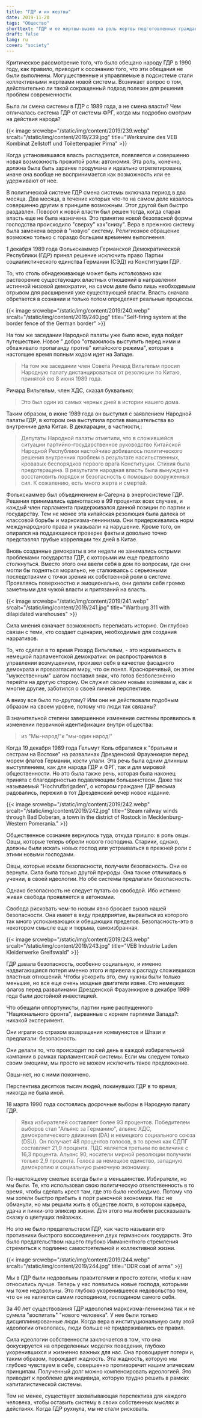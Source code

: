 ```yaml
---
title: "ГДР и их жертвы"
date: 2019-11-20
tags: "Общество"
shorttext: "ГДР и ее жертвы-вызов на роль жертвы подготовленных граждан ГДР."
draft: false
lang: ru
cover: "society"
---
```


Критическое рассмотрение того, что было обещано народу ГДР в 1990 году, как правило, приводит к осознанию того, что эти обещания не были выполнены. Могущественные и управляемые в подсистеме стали коллективными жертвами новой системы. Возникает вопрос о том, действительно ли такой сокращенный подход полезен для решения проблем современности.

Была ли смена системы в ГДР с 1989 года, а не смена власти? Чем отличалась система ГДР от системы ФРГ, когда мы подробно смотрим на действия народа?

{{< image srcwebp="/static/img/content/2019/239.webp" srcalt="/static/img/content/2019/239.jpg" title="Werksruine des VEB Kombinat Zellstoff und Toilettenpapier Pirna" >}}

Когда установившаяся власть распадается, появляется и совершенно новая возможность прожитой роли: автономия. Эта роль, конечно, должна была быть заранее продумана и идеально отрепетирована, иначе она вообще не воспринимается как возможность или ее удерживают от нее.

В политической системе ГДР смена системы включала период в два месяца. Два месяца, в течение которых что-то на самом деле казалось совершенно другим в принципе возможным. Этот другой был быстро раздавлен. Поворот к новой власти был решен тогда, когда старая власть еще не была назначена. Это принятие новой безопасной формы господства происходило "сверху" как"снизу". Вера в прежнюю систему была заменена верой в "новую" систему. Религиозное обращение возможно только с гораздо большим временем выполнения.

1 декабря 1989 года Фолькскаммер Германской Демократической Республики (ГДР) принял решение исключить право Партии социалистического единства Германии (СЭД) из Конституции ГДР.

То, что столь обнадеживающе может быть истолковано как растворение существующих властных отношений в направлении истинной низовой демократии, на самом деле было лишь необходимым отрывом для расширения уже существующей власти. Власть сначала обретается в сознании и только потом определяет реальные процессы.

{{< image srcwebp="/static/img/content/2019/240.webp" srcalt="/static/img/content/2019/240.jpg" title="Self-firing system at the border fence of the German border" >}}

На том же заседании Народной палаты уже было ясно, куда пойдет путешествие. Новое " добро "отважилось выступить перед ними и обхаживало пропаганду против" китайского режима", которая в настоящее время полным ходом идет на Западе.

> На том же заседании член Совета Ричард Вильгельм просил Народную палату дистанцироваться от резолюции по Китаю, принятой ею 8 июня 1989 года. 

Ричард Вильгельм, член ХДС, сказал буквально:

> Это был один из самых черных дней в истории нашего дома.

Таким образом, в июне 1989 года он выступил с заявлением Народной палаты ГДР, в котором она выступила против вмешательства во внутренние дела Китая. В декларации, в частности,:

> Депутаты Народной палаты отметили, что в сложившейся ситуации партийно-государственное руководство Китайской Народной Республики настойчиво добивалось политического решения внутренних проблем в результате насильственных, кровавых беспорядков первого врага Конституции. Стихия была предотвращена. В результате народная власть была вынуждена восстановить порядок и безопасность с помощью вооруженных сил. К сожалению, есть много жертв и смертей.

Фолькскаммер был объединением я-Сагерна в энергосистеме ГДР. Решения принимались единогласно в 99 процентах всех случаев, и каждый член парламента придерживался данной позиции по партии и государству. Тем не менее эта китайская резолюция была далека от классовой борьбы и марксизма-ленинизма. Они придерживались норм международного права и указывали на нарушение. Кроме того, он опирался на поддающиеся проверке факты и довольно точно представлял грубые корреляции тех дней в Китае.

Вновь созданные демократы в эти недели не занимались острыми проблемами государства ГДР, с которыми им еще предстояло столкнуться. Вместо этого они ввели себя в дом по вопросам, где они могли бы подняться морально, не сталкиваясь с серьезными последствиями с точки зрения их собственной роли в системе. Проявляясь поверхностно и эмоционально, они делали себя громко заметными для чужой власти и притязаний на власть.

{{< image srcwebp="/static/img/content/2019/241.webp" srcalt="/static/img/content/2019/241.jpg" title="Wartburg 311 with dilapidated warehouses" >}}

Сила мнения означает возможность переписать историю. Он глубоко связан с теми, кто создает сценарии, необходимые для создания нарративов.

То, что сделал в то время Рихард Вильгельм, - это нормальность в немецкой парламентской демократии: он распространился в управлении возмущением, произвел себя в качестве фасадного демократа и провозгласил миру, что он понял. Красноречивый, он этим "мужественным" шагом поставил знак, что готов безболезненно перейти на другую сторону. Он служил своим новым хозяевам и, как и многие другие, заботился о своей личной перспективе.

А внизу все было по-другому? Или они не действовали подобным образом на своем уровне, потому что люди так связаны?

В значительной степени завершенное изменение системы проявилось в изменении первичной идентификации внутри общества:

> из "Мы-народ!"к "мы-один народ!"

Когда 19 декабря 1989 года Гельмут Коль обратился к "братьям и сестрам на Востоке" на развалинах Дрезденской Фрауэнкирхе перед морем флагов Германии, кости упали.  Эта речь была одним длинным выступлением, как для народа ГДР и ФРГ, так и для мировой общественности. Но это была также речь, которая была наконец принята с благодарностью подавляющим большинством. Даже так называемый "Hochrufbrigaden", о котором граждане ГДР весьма радовались, пережил в тот Дрезденский вечер новое издание.

{{< image srcwebp="/static/img/content/2019/242.webp" srcalt="/static/img/content/2019/242.jpg" title="Steam railway winds through Bad Doberan, a town in the district of Rostock in Mecklenburg-Western Pomerania." >}}

Общественное сознание вернулось туда, откуда пришло: в роль овцы. Овцы, которые теперь обрели нового господина. Старики, однако, должны были искать новых господ или устраиваться в прежней роли с этими новыми господами.

Овцы, которые искали безопасности, получили безопасность. Они ее вернули. Сила была только другой природы. Она также отличилась в учении, в своей идеологии. Но обе системы предлагали безопасность.

Однако безопасность не следует путать со свободой. Ибо истинно живая свобода проявляется в автономии.

Свобода рисковать чем-то новым явно бросает вызов нашей безопасности. Она имеет в виду предприятие, вырваться из которого так много успокаивающих и обещающих пределов. Безопасность-это в некотором смысле еще и тюрьма, самоизбранная.

{{< image srcwebp="/static/img/content/2019/243.webp" srcalt="/static/img/content/2019/243.jpg" title="VEB Industrie Laden Kleiderwerke Greifswald" >}}

ГДР давала безопасность, особенно социальную, и именно надвигающаяся потеря именно этого и привела к распаду сложившихся властных отношений. Чтобы ускорить это, ему нужны были только меньшие, но все еще очень мощные двигатели извне. Сто немецких флагов перед развалинами Дрезденской Фрауэнкирхе в декабре 1989 года были достойной инвестицией.

Что обещали оппортунисты, партии ныне распущенного "Национального фронта", вырванные с корнем партиями Запада?: никакой эксперимент.

Они играли со страхом возвращения коммунистов и Штази и предлагали: безопасность.

Они делали то, что происходит по сей день в каждой избирательной кампании в рамках парламентской системы. Если мы следуем только своим эмоциям, мы просто не можем исключить такое предложение.

Овцы-нет, но с ними покончено.

Перспектива десятков тысяч людей, покинувших ГДР в то время, никогда не была иной.

18 марта 1990 года состоялись досрочные выборы в Народную палату ГДР.

> Явка избирателей составляет более 93 процентов. Победителем выборов стал "Альянс за Германию", альянс ХДС, демократического движения (DA) и немецкого социального союза (DSU). Он получает 48 процентов голосов, в то время как СДПГ составляет 21,9 процента. ПДС является третьим по величине с 16,3 процента. Альянс 90, носители мирной революции получили только 2,9 процента. Голоса за немецкое единство, западную демократию и социальную рыночную экономику.

По-настоящему смелые всегда были в меньшинстве. Избиратели, но мы были. Те, кто использовал свою политическую ответственность в то время, чтобы сделать крест там, где это было необходимо. Потому что мы хотели быстро прибыть в порт рыночной экономики. Нас не обманули, но мы решили жить в обществе локтя, в котором карьера, удача и пинки-это эликсир жизни. Для этого мы любили рассказывать сказку о цветущих пейзажах.

Но это не было предательством ГДР, как часто называли его противники быстрого воссоединения двух германских государств. Это было предательством нашего глубоко Имманентного стремления стремиться к подлинно самостоятельной и коллективной жизни.

{{< image srcwebp="/static/img/content/2019/244.webp" srcalt="/static/img/content/2019/244.jpg" title="DDR coat of arms" >}}

Мы в ГДР были недовольны правителями и просто хотели, чтобы к нам относились лучше. Теперь у нас появились новые господа, которыми мы тоже недовольны. Это глубоко укоренившееся недовольство тем, что он не является самим господином, господином самого себя.

За 40 лет существования ГДР идеология марксизма-ленинизма так и не сумела "воспитать" "нового человека". У нее были только дисциплинированные люди. Когда вера в институциональную силу этой идеологии откололась, люди больше не придерживались ее правил.

Сила идеологии собственности заключается в том, что она фокусируется на определенных моделях поведения, глубоко укоренившихся и жизненно важных для нас. Она провоцирует потери и, таким образом, порождает жадность. Эта жадность, которую мы глубоко чувствуем в себе, совершенно противоречит нашим этическим принципам. Полученный долг можно компенсировать идеологией. Это приводит к проблеме для индивида, которую трудно решить в рамках капиталистической системы.

Тем не менее, существует захватывающая перспектива для каждого человека, чтобы оставить систему в своих собственных мыслях и действиях. Когда ГДР рухнула, мы не стали рисковать.

